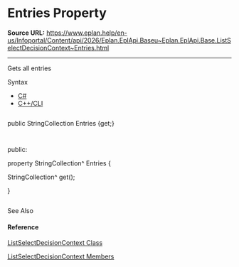 # Entries Property

**Source URL:** https://www.eplan.help/en-us/Infoportal/Content/api/2026/Eplan.EplApi.Baseu~Eplan.EplApi.Base.ListSelectDecisionContext~Entries.html

---

Gets all entries

Syntax

- [C#](#i-syntax-CS)
- [C++/CLI](#i-syntax-CPP2005)

```
```
public StringCollection Entries {get;}
```
```

```
```
public:
property StringCollection^ Entries {
   StringCollection^ get();
}
```
```



See Also

#### Reference

[ListSelectDecisionContext Class](Eplan.EplApi.Baseu~Eplan.EplApi.Base.ListSelectDecisionContext.html)
  
[ListSelectDecisionContext Members](Eplan.EplApi.Baseu~Eplan.EplApi.Base.ListSelectDecisionContext_members.html)